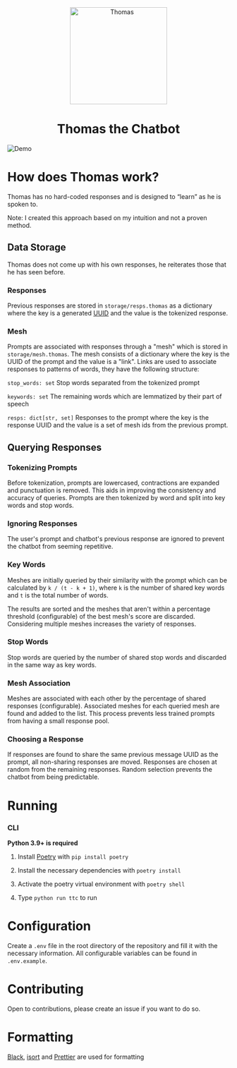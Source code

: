 <div align="center">
    <img src="https://i.imgur.com/1qHopDH.png" alt="Thomas" width="220" height="220">
    <h1>Thomas the Chatbot</h1>
</div>

![Demo](https://i.imgur.com/Jet4UGh.gif)

# How does Thomas work?

Thomas has no hard-coded responses and is designed to “learn” as he is spoken to.

Note: I created this approach based on my intuition and not a proven method.

## Data Storage

Thomas does not come up with his own responses, he reiterates those that he has seen before.

### Responses

Previous responses are stored in `storage/resps.thomas` as a dictionary where the key is a generated [UUID](https://docs.python.org/3/library/uuid.html) and the value is the tokenized response.

### Mesh

Prompts are associated with responses through a "mesh" which is stored in `storage/mesh.thomas`. The mesh consists of a dictionary where the key is the UUID of the prompt and the value is a "link". Links are used to associate responses to patterns of words, they have the following structure:

`stop_words: set`
Stop words separated from the tokenized prompt

`keywords: set`
The remaining words which are lemmatized by their part of speech

`resps: dict[str, set]`
Responses to the prompt where the key is the response UUID and the value is a set of mesh ids from the previous prompt.

## Querying Responses

### Tokenizing Prompts

Before tokenization, prompts are lowercased, contractions are expanded and punctuation is removed. This aids in improving the consistency and accuracy of queries. Prompts are then tokenized by word and split into key words and stop words.

### Ignoring Responses

The user's prompt and chatbot's previous response are ignored to prevent the chatbot from seeming repetitive.

### Key Words

Meshes are initially queried by their similarity with the prompt which can be calculated by `k / (t - k + 1)`, where `k` is the number of shared key words and `t` is the total number of words.

The results are sorted and the meshes that aren't within a percentage threshold (configurable) of the best mesh's score are discarded. Considering multiple meshes increases the variety of responses.

### Stop Words

Stop words are queried by the number of shared stop words and discarded in the same way as key words.

### Mesh Association

Meshes are associated with each other by the percentage of shared responses (configurable). Associated meshes for each queried mesh are found and added to the list. This process prevents less trained prompts from having a small response pool.

### Choosing a Response

If responses are found to share the same previous message UUID as the prompt, all non-sharing responses are moved. Responses are chosen at random from the remaining responses. Random selection prevents the chatbot from being predictable.

# Running

### CLI

**Python 3.9+ is required**

1. Install [Poetry](https://python-poetry.org/) with `pip install poetry`

2. Install the necessary dependencies with `poetry install`

3. Activate the poetry virtual environment with `poetry shell`

4. Type `python run ttc` to run

# Configuration

Create a `.env` file in the root directory of the repository and fill it with the necessary information. All configurable variables can be found in `.env.example`.

# Contributing

Open to contributions, please create an issue if you want to do so.

# Formatting

[Black](https://github.com/psf/black), [isort](https://github.com/PyCQA/isort) and [Prettier](https://prettier.io/) are used for formatting
